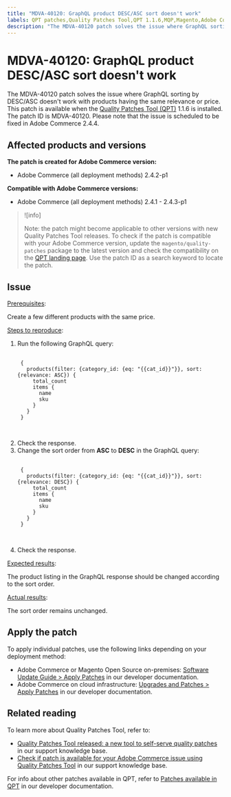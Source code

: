 ```yaml
---
title: "MDVA-40120: GraphQL product DESC/ASC sort doesn't work"
labels: QPT patches,Quality Patches Tool,QPT 1.1.6,MQP,Magento,Adobe Commerce,cloud infrastructure,on-premises,GraphQL,DESC,ASC,products,sort,sorting,price,relevance,2.4.1,2.4.1-p1,2.4.2,2.4.2-p1,2.4.2-p2,2.4.3,2.4.3-p1
description: "The MDVA-40120 patch solves the issue where GraphQL sorting by DESC/ASC doesn't work with products having the same relevance or price. This patch is available when the [Quality Patches Tool (QPT)](https://support.magento.com/hc/en-us/articles/360047139492) 1.1.6 is installed. The patch ID is MDVA-40120. Please note that the issue is scheduled to be fixed in Adobe Commerce 2.4.4."
---
```


# MDVA-40120: GraphQL product DESC/ASC sort doesn't work

The MDVA-40120 patch solves the issue where GraphQL sorting by DESC/ASC doesn't work with products having the same relevance or price. This patch is available when the [Quality Patches Tool (QPT)](https://support.magento.com/hc/en-us/articles/360047139492) 1.1.6 is installed. The patch ID is MDVA-40120. Please note that the issue is scheduled to be fixed in Adobe Commerce 2.4.4.

## Affected products and versions

**The patch is created for Adobe Commerce version:**

* Adobe Commerce (all deployment methods) 2.4.2-p1

**Compatible with Adobe Commerce versions:**

* Adobe Commerce (all deployment methods) 2.4.1 - 2.4.3-p1

>![info]
>
>Note: the patch might become applicable to other versions with new Quality Patches Tool releases. To check if the patch is compatible with your Adobe Commerce version, update the `magento/quality-patches` package to the latest version and check the compatibility on the [QPT landing page](https://devdocs.magento.com/quality-patches/tool.html#patch-grid). Use the patch ID as a search keyword to locate the patch.

## Issue

<ins>Prerequisites</ins>:

Create a few different products with the same price.

<ins>Steps to reproduce</ins>:

1. Run the following GraphQL query:
    <pre>
    <code class="language-graphql">
    {
      products(filter: {category_id: {eq: "{{cat_id}}"}}, sort: {relevance: ASC}) {
        total_count
        items {
          name
          sku
        }
      }
    }
    </code>
    </pre>
1. Check the response.
1. Change the sort order from **ASC** to **DESC** in the GraphQL query:
    <pre>
    <code class="language-graphql">
    {
      products(filter: {category_id: {eq: "{{cat_id}}"}}, sort: {relevance: DESC}) {
        total_count
        items {
          name
          sku
        }
      }
    }
    </code>
    </pre>
1. Check the response.

<ins>Expected results</ins>:

The product listing in the GraphQL response should be changed according to the sort order.

<ins>Actual results</ins>:

The sort order remains unchanged.

## Apply the patch

To apply individual patches, use the following links depending on your deployment method:

* Adobe Commerce or Magento Open Source on-premises: [Software Update Guide > Apply Patches](https://devdocs.magento.com/guides/v2.4/comp-mgr/patching/mqp.html) in our developer documentation.
* Adobe Commerce on cloud infrastructure: [Upgrades and Patches > Apply Patches](https://devdocs.magento.com/cloud/project/project-patch.html) in our developer documentation.

## Related reading

To learn more about Quality Patches Tool, refer to:

* [Quality Patches Tool released: a new tool to self-serve quality patches](https://support.magento.com/hc/en-us/articles/360047139492) in our support knowledge base.
* [Check if patch is available for your Adobe Commerce issue using Quality Patches Tool](https://support.magento.com/hc/en-us/articles/360047125252) in our support knowledge base.

For info about other patches available in QPT, refer to [Patches available in QPT](https://devdocs.magento.com/quality-patches/tool.html#patch-grid) in our developer documentation.
